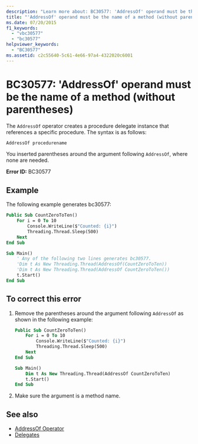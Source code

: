```yaml
---
description: "Learn more about: BC30577: 'AddressOf' operand must be the name of a method (without parentheses)"
title: "'AddressOf' operand must be the name of a method (without parentheses)"
ms.date: 07/20/2015
f1_keywords:
  - "vbc30577"
  - "bc30577"
helpviewer_keywords:
  - "BC30577"
ms.assetid: c2c55640-5c61-4e66-97a4-4322020c6001
---
```

# BC30577: 'AddressOf' operand must be the name of a method (without parentheses)

The `AddressOf` operator creates a procedure delegate instance that references a specific procedure. The syntax is as follows:

```vb
AddressOf procedurename
```

You inserted parentheses around the argument following `AddressOf`, where none are needed.

**Error ID:** BC30577

## Example

The following example generates bc30577:

```vb
Public Sub CountZeroToTen()
    For i = 0 To 10
        Console.WriteLine($"Counted: {i}")
        Threading.Thread.Sleep(500)
    Next
End Sub

Sub Main()
    ' Any of the following two lines generates bc30577.
    'Dim t As New Threading.Thread(AddressOf(CountZeroToTen))
    'Dim t As New Threading.Thread(AddressOf CountZeroToTen())
    t.Start()
End Sub
```

## To correct this error

1. Remove the parentheses around the argument following `AddressOf` as shown in the following example:

    ```vb
    Public Sub CountZeroToTen()
        For i = 0 To 10
            Console.WriteLine($"Counted: {i}")
            Threading.Thread.Sleep(500)
        Next
    End Sub

    Sub Main()
        Dim t As New Threading.Thread(AddressOf CountZeroToTen)
        t.Start()
    End Sub
    ```

2. Make sure the argument is a method name.

## See also

- [AddressOf Operator](../operators/addressof-operator.md)
- [Delegates](../../programming-guide/language-features/delegates/index.md)
